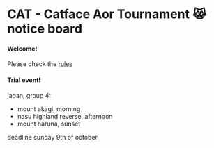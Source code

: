 # CAT - Catface Aor Tournament 😹 notice board


#### Welcome!

Please check the [rules](https://github.com/xlsrln/aorcs/blob/main/cat_rules.md)

#### Trial event!

japan, group 4:

- mount akagi, morning
- nasu highland reverse, afternoon
- mount haruna, sunset

deadline sunday 9th of october
